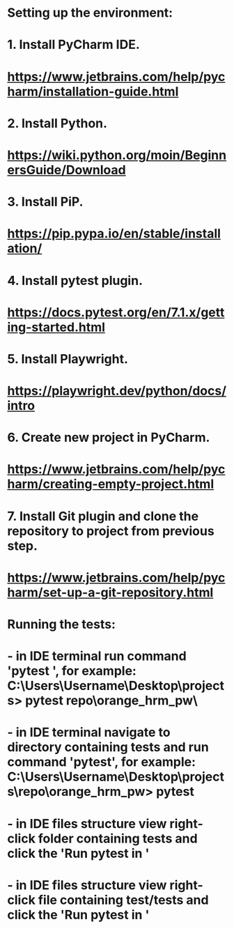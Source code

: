 # Setting up the environment:
# 1. Install PyCharm IDE.
# https://www.jetbrains.com/help/pycharm/installation-guide.html
# 2. Install Python.
# https://wiki.python.org/moin/BeginnersGuide/Download
# 3. Install PiP. 
# https://pip.pypa.io/en/stable/installation/
# 4. Install pytest plugin. 
# https://docs.pytest.org/en/7.1.x/getting-started.html
# 5. Install Playwright.
# https://playwright.dev/python/docs/intro
# 6. Create new project in PyCharm.
# https://www.jetbrains.com/help/pycharm/creating-empty-project.html
# 7. Install Git plugin and clone the repository to project from previous step.
# https://www.jetbrains.com/help/pycharm/set-up-a-git-repository.html

# Running the tests:
# - in IDE terminal run command 'pytest <directory containing tests>', for example: C:\Users\Username\Desktop\projects> pytest repo\orange_hrm_pw\
# - in IDE terminal navigate to directory containing tests and run command 'pytest', for example: C:\Users\Username\Desktop\projects\repo\orange_hrm_pw> pytest
# - in IDE files structure view right-click folder containing tests and click the 'Run pytest in <folder name>'
# - in IDE files structure view right-click file containing test/tests and click the 'Run pytest in <file name>'
